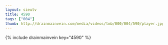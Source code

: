 ```yaml
--- 
layout: sieutv
title: 4590
tags: ["004"]
thumb: http://drainmainvein.com/media/videos/tmb/000/004/590/player.jpg
---
```

{% include drainmainvein key="4590" %} 
